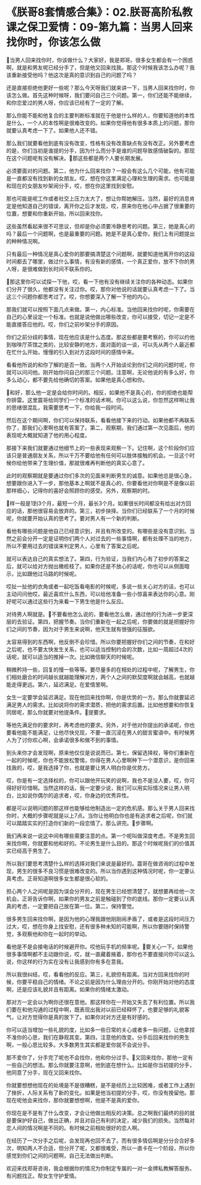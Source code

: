 # 《朕哥8套情感合集》：02.朕哥高阶私教课之保卫爱情：09-第九篇：当男人回来找你时，你该怎么做

🎼当男人回来找你时，你该做什么？大家好，我是郑哥。很多女生都会有一个困惑啊，就是和男友呢已经分手了，但是他又回来找我。那这个时候我该怎么办呢？我该重新接受他吗？他这次是真的意识到自己的问题了吗？

还是直接拒绝他更好一些呢？那么今天呀我们就来讲一下，当男人回来找你时，你该怎么做。首先这种时候呀，我们要问自己三个问题。第一，你们还能不能继续，和你恋爱过的男人呀，你应该已经有了一定的了解。

那么你能不能和他复合的主要判断标准就在于他是什么样的人，你要知道他的本性是什么，一个人的本性啊是很难改变的。如果你觉得他有很多本质上的问题，那你就要认真考虑一下了。如果他人还不错。

那么我们就要看他到底有没有改变，性格有没有改善缺点有没有改正。另外要考虑的是，你们当初是谁提的分手，因为什么而分手是谁的问题导致感情破裂的。那现在这个问题呢有没有解决。🎼那这些都是两个人要长期发展。

必须要面对的问题。第二，他为什么回来找你？一般会有这么几个可能，他有可能是一直都没有找到新的女朋友。哎，想在你这里满足心理和生理的需求。也可能是和现在的女朋友吵架闹分手，哎，想在你这里找到安慰。

那也可能是呢工作或者社交上压力太大了，想让你帮她解压。当然，最好的消息肯定是他知道自己的错误，离开你之后才发现，哎，原来你在他心中占据了很重要的位置，想要和你重新开始，所以回来找你。

这些虽然看起来很不可思议，但却是你必须要冷静思考的问题。第三，她是真心的吗？最后一个问题啊，也是最重要的问题。她是不是真心爱你，我们上有问题提出的种种情况啊。

只有最后一种情况是真心爱你的那要搞清楚这个问题啊，就要知道他离开你的这段时间都去了哪里，做过什么事情，有没有新的感情，一个真正爱你，放不下你的男人呀，是很难做到长时间不联系你的。

🎼那这里你可以试探一下他，哎，看一下他有没有继续关注你的各种动态。如果你们分开了很久，他都没有关注过你。哎，那你对他说的话就要认真考虑一下了。当这三个问题你都思考过了。哎，你想要深入了解一下他的内心。

那我们就可以按照下面几点来做。第一，内心标准。当他回来找你时呢，你需要在自己的心里设定一个标准。也就是说他做出哪些改变，你可以接受，切记一定是不能直接答应他的。哎，你们之前吵架分手的原因。

你们之前分歧的事情，现在他应该是什么态度。那这些都是要考察的，你可以约他到咖啡厅茶馆之类的，比较安静的地方，面对面的谈一谈，可以先从两个人最近都在忙什么开始，慢慢的引入到对方这段时间的感情中来。

看看他所说的和你了解的是否一致。当两个人开始谈论到你们之间的问题时呢，你就可以问问他。刚开始你问自己的那三个问题。注意啊，无论他说的有多么好，你多么动心，都不要先给他确切的答案。如果他是真心想和你。

🎼和好，那么他一定是会给你时间的。相反，如果他不是真心的，你的拒绝也能帮你排雷。这里震哥给同学们一个标准的话术啊。你可以这么说，你忽然这样啊让我的思绪很混乱，我需要思考一下，你给我一段时间。

然后在这个期间啊，你们可以保持联系，看看他接下来的行动。如果他都不再联系你了，那我们心里啊也就有答案了。第二，观察期，我们通过第一次见面后，他的表现呢大概就知道了他的用心程度。

那接下来我们就要通过他细节上的一些表现来观察一下。记住啊，这个阶段你们应该只是普通朋友关系，所以千万不要给他有任何可以肢体接触的机会。一旦这个时候你给他带来了生理价值，那就很难再判断他的真实心意了。

此时的观察期就是要通过你们多次的见面来判断男生的诚意。如果他总是很心急，想要跟你进入下一步，那他基本上啊就不是真心的，你要看他对你啊是不是像以前那样细心，记得你的喜好会照顾你的感受。另外，观察期的时。

🎼样一般是1到3个月，最短一个月，最长3个月。如果很长时间都没有给出对方回应的话，那他很容易会放弃的。第三，初步抉择。当你们已经联系了一个月的时候呢，你就要开始认真的思考了。要对男人有一个新的判断。

看他有哪些问题是他自己已经意识到，并且有所改变的。有哪些是没有意识到。当然之前会分开一定是证明你们两个人对过去的一些事情啊，都有处理不当的地方，所以不要用过去的错误来判定男人，心里有了答案之后呢。

就可以表达自己的真实想法了。第四，行为验证，当我们内心有了初步的答案之后，就可以给对方抛出橄榄枝了。如果你还是不放心的话呢，你也可以从侧面暗示，比如跟他过马路的时候呢。

哎扯一扯他的衣角或者一起吃饭看电影的时候呢，多说一些关心对方的话，也可以主动问问他哎，最近喜欢什么东西，可以给他准备一些小惊喜来表达你的心意。刚好呢可以通过这些行为来看一下男生他是什么反应。

对待男人啊就是。🎼不要看他怎么说的，要看他怎么做，通过他的行为进一步更深层的去验证。第四，把握节奏。当你们重新在一起之后呢，你要做的就是把握好你们之间的节奏，因为对于男生来说啊，他天生就有很强的征服欲。

太容易得到的东西啊，他反倒不会珍惜。所以你要把握好你们之间的节奏，在和好之后呢，也不要太快发生关系，也可以适当控制约会的次数，比如一周超过4次的话呢，就可以适当的推掉一次。比如微信聊天的时候呢。

稍微矜持一些，回复的慢一些等等。要尽量多的在相处的过程中呢，了解男生，你们相处磨合的时间越长就越能理解对方，两个人之间的默契度啊就会越高，也就越能走得更远。第六，延迟满足。在爱情里啊。

女生一定要学会延迟满足。现在他回来找你啊，你是优势的一方。那么你就要延迟满足男人的需求。比如说将你的需求潜质，把他的需求后置。比如他想要和你恢复同居呢，那么你就要对他提条件。🎼提要求。

等他先满足你的要求时，再考虑他的要求。另外，对于他对你提出的承诺呢，你也要看他能不能满足，让他尽快兑现，不要一直沉浸在男人的甜言蜜语中。有时候男人为了讨你欢心啊，会承诺很多和做不到的事情。

到头来你才会发现啊，原来他仅仅是说说而已。第七，保留选择权，等你们重新在一起的时候呢，你也不能放松警惕，你得在男人心里啊种下一个潜意识，是你回来找我的，哎，是我选择了你，也就是要让男人明白你是优势方。

哎，你是有一定选择权的，你可以跟他开玩笑的说啊，我也不是没人要，哎，你可得好好珍惜啊。当然这样的话，我一定要少说，我们可以用实际情况来让男人明白，比如说你偶尔的追求者，哎，你身边的优秀异性。

都是可以说明问题的那这样也能够给他制造出一定的危机感。那么关于男人回来找你时，大概的步骤呢就是以上7点。当你让他明白你也是有追求者之后呢，你们就可以踏踏实实的打造你们新的一段恋情了。那么讲完。🎼步骤啊。

我们再来说一说这中间有哪些需要注意的点。第一个呢叫做深度考虑。不是男生回来找你啊，你就要和他和好的。不论男生是什么目的。那这个时候呢我们的价值其实已经高于男生了。

所以我们要思考清楚什么样的选择对我们来说是最好的。震哥在做咨询的过程中发现，男生的很多不良习惯是很难改变的。所以当你遇到这种情况时呢，你一定要认真考虑。正哥知道啊很多女生都是很心软的。

担心两个人之间呢是因为误会分开的，现在男生已经想清楚了，就想要再给他一次机会。正哥告诉你啊，如果你的男友之前是触碰到了你的底线。那你一定要认认真真的考虑，一定要把自己放在第一位。第二，保持警觉。

很多男生回来找你啊，是因为他的心理我跟他刚刚闹矛盾了，或者是这段时间压力过大，哎，想在你身上找安慰，还有很多种未知的可能啊，所以你要随时保持警觉，多观察他和你在一起时的举动。

看他是不是会接电话的时候避开你。哎他玩手机的频率呢。🎼要关心一下。如果他很多事情啊都不主动跟你说，哎，就一直藏着掖着，那你也不要直接问你可以这么说，你这样的行为实在没有让我感到你有多在意我。

所以我很纠结，哎，看看他的反应。第三，礼貌但有距离。当对方回来找你的时候，你要平稳自己的情绪。不论之前是因为什么理由分开的。你刚开始对他的态度啊，还是应该礼貌并且有距离。如果你的情绪太激动。

那对方一定会以为啊你还很在意他。那这样你在一开始又失去了有利位置。所以我们要在和他沟通的过程中啊，既表现出我对以前已经释怀了，也要足够的礼貌客气，让对方觉得你是真的放下了。如果你对对方还是有好感的。

你可以适当增加一些礼貌的度，比如多一些日常的关心或者多一些问题，让他拿捏不准你的心思，我们在静观其变。第四，注意他的改变。分手后回来找你的男生啊，一般心思比较多。大多数男生其实都是爱你就不会说分手。

那不爱你了，分手完了呢也不会找你，他和你分过手。🎼又回来找你，那他一定有一些自己的想法。那么你就要注意啊，他到底在想什么。比如是你当初提的分手，他同意了分手，现在又回来找你。

你就要想想他现在的处境是不是很糟糕，是不是经历上比较困难，或者工作上遇到了挫折，人际关系有了新的变化。如果是他当初提的分手，哎，你没有挽留他。那现在呢他会来找你，那你就要想想啊，他是不是真的爱你。

你现在是不是有了什么改变，才会让他做出相反的决策。总之啊我们最终的目的就是要保护好自己，做出正确，并且对自己有利的决定，减少我们的损失。当然每对恋人间的情况啊是不同的。有时候之前相处很好的恋人啊。

在经历了一次分手之后呢，会发现再也回不去了。而有很多情侣啊是分分合合好多次，明知两人不合适，但分开了呢，又都很难受，所以一直卡在一个阶段，所以你感觉到你们之间的问题啊，自己无法做出判断。

欢迎来找郑哥咨询，我会根据你的情况为你制定专属的一对一金牌私教解答服务。有问题找正。帮女生守护爱情。